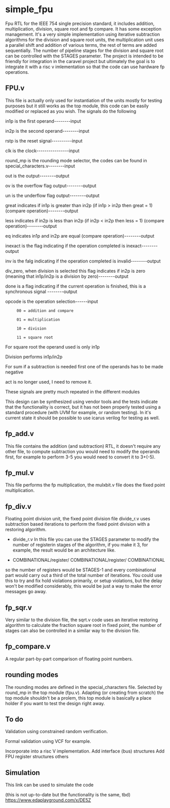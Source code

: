 # simple_fpu
Fpu RTL for the IEEE 754 single precision standard, it includes addition, multiplication, division, square root and fp compare. It has some exception management. It's a very simple implementation using iterative subtraction algorithms for the division and square root units, the multiplication unit uses a parallel shift and addition of various terms, the rest of terms are added sequentially. The number of pipeline stages for the division and square root can be controlled with the STAGES parameter. The project is intended to be friendly for integration in the caravel project but ultimately the goal is to integrate it with a risc v imlementation so that the code can use hardware fp operations.
## FPU.v
This file is actually only used for instantiation of the units mostly for testing purposes but it still works as the top module, this code can be easily modified or replaced as you wish.
The signals do the following 

in1p is the first operand--------input

in2p is the second operand--------input

rstp is the reset signal----------input

clk is the clock----------------input

round_mp is the rounding mode selector, the codes can be found in special_characters.v--------input

out is the output--------output

ov is the overflow flag output--------output

un is the underflow flag output--------output

great indicates if in1p is greater than in2p (if in1p > in2p then great = 1) (compare operation)--------output

less indicates if in2p is less than in2p (if in2p < in2p then less = 1)  (compare operation)--------output

eq indicates in1p and in2p are equal  (compare operation)--------output

inexact is the flag indicating if the operation completed is inexact--------output

inv is the falg indicating if the operation  completed is invalid--------output

div_zero, when division is selected this flag indicates if in2p is zero (meaning that in1p/in2p is a division by zero)--------output

done is a flag indicating if the current operation is finished, this is a synchronous signal --------output

opcode is the operation selection------input

         00 = addition and compare
         
         01 = multiplication
         
         10 = division
         
         11 = square root
         
         
For square root the operand used is only in1p

Division performs in1p/in2p

For sum if a subtraction is needed first one of the operands has to be made negative

act is no longer used, I need to remove it.

These signals are pretty much repeated in the different modules

This design can be synthesized using vendor tools and the tests indicate that the functionality is correct, but it has not been properly tested using a standard procedure (with UVM for example, or random testing).
In it's current state it should be possible to use icarus verilog for testing as well.
## fp_add.v
This file contains the addition (and subtraction) RTL, it doesn't require any other file, to compute subtraction you would need to modify the operands first, for example to perform 3-5 you would need to convert it to 3+(-5).
## fp_mul.v
This file performs the fp multiplication, the mulxbit.v file does the fixed point multiplication.
## fp_div.v
Floating point division unit, the fixed point division file divide_r.v uses subtraction based iterations to perform the fixed point division with a restoring algorithm.
+ divide_r.v 
       In this file you can use the STAGES parameter to modify the number of registerin stages of the algorithm, if you make it 3, for example, the result would be an
       architecture like.
* COMBINATIONAL/register/ COMBINATIONAL/register/ COMBINATIONAL

so the number of registers would be STAGES-1 and every combinational part would carry out a third of the total number of iterations.
You could use this to try and fix hold violations primarily, or setup violations, but the delay won't be modified considerably, this would be just a way to make         the error messages go away.
                              
## fp_sqr.v
Very similar to the division file, the sqrt.v code uses an iterative restoring algorithm to calculate the fraction square root in fixed point, the number of stages can also be controlled in a similar way to the division file.
## fp_compare.v 
A regular part-by-part comparison of floating point numbers.
## rounding modes
The rounding modes are defined in the special_characters file. Selected by round_mp in the top module (fpu.v).
Adapting (or creating from scratch) the top module shouldn't be a prolem, this top module is basically a place holder if you want to test the design right away.
## To do 
Validation using constrained random verification.

Formal validation using VCF for example.

Incorporate into a risc V implementation.
         Add interface (bus) structures
         Add FPU register structures
         others

## Simulation
This link can be used to simulate the code

(this is not up-to-date but the functionality is the same, tbd)
https://www.edaplayground.com/x/DE5Z
    

